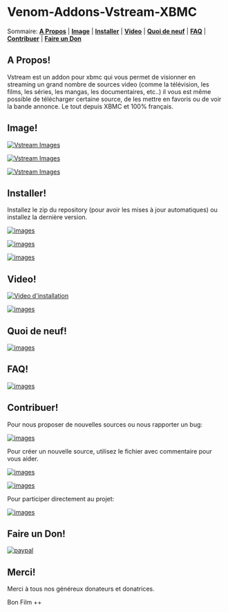 Venom-Addons-Vstream-XBMC
=================

Sommaire: **[A Propos](#a-propos)** | **[Image](#image)** | **[Installer](#installer)** | **[Video](#video)** | **[Quoi de neuf](#quoi-de-neuf)** | **[FAQ](#faq)** | **[Contribuer](#contribuer)** | **[Faire un Don](#faire-un-don)** 

## A Propos!

Vstream est un addon pour xbmc qui vous permet de visionner en streaming un grand nombre de sources video (comme la télévision, les films, les séries, les mangas, les documentaires, etc..) il vous est même possible de télécharger certaine source, de les mettre en favoris ou de voir la bande annonce. Le tout depuis XBMC et 100% français.

## Image!

[![Vstream Images](http://img11.hostingpics.net/pics/524157Sanstitre1.jpg)](http://img11.hostingpics.net/pics/524157Sanstitre1.jpg)

[![Vstream Images](http://img11.hostingpics.net/pics/406095Sanstitre2.jpg)](http://img11.hostingpics.net/pics/406095Sanstitre2.jpg)

[![Vstream Images](http://img11.hostingpics.net/pics/642751Sanstitre3.jpg)](http://img11.hostingpics.net/pics/642751Sanstitre3.jpg)

## Installer!

Installez le zip du repository (pour avoir les mises à jour automatiques) ou installez la dernière version.

[![images](https://img.shields.io/badge/T%C3%A9l%C3%A9charger-Repository-blue.svg?style=for-the-badge)](https://github.com/Kodi-vStream/venom-xbmc-addons/releases/tag/Repository)

[![images](https://img.shields.io/badge/T%C3%A9l%C3%A9charger-Derni%C3%A8res%20versions-green.svg?style=for-the-badge)](https://github.com/Kodi-vStream/venom-xbmc-addons/releases/)

[![images](https://img.shields.io/badge/T%C3%A9l%C3%A9charger-Toutes%20les%20versions-yellow.svg?style=for-the-badge)](https://github.com/Kodi-vStream/venom-xbmc-addons/tree/Beta/repo/plugin.video.vstream)


## Video!		
	
 [![Video d'installation](http://img.youtube.com/vi/jQePwxpTKbI/0.jpg)](https://youtu.be/jQePwxpTKbI)
 
 [![images](https://img.shields.io/badge/Chaine-Youtube-red.svg?style=for-the-badge)](https://www.youtube.com/channel/UCdyY1QEC8dJSU6-6GPKPrnA)
 
 
## Quoi de neuf!

[![images](https://img.shields.io/badge/voir-Changelog-yellowgreen.svg?style=for-the-badge)](https://github.com/Kodi-vStream/venom-xbmc-addons/blob/Beta/plugin.video.vstream/changelog.txt)


## FAQ!

[![images](https://img.shields.io/badge/voir-Wiki-yellowgreen.svg?style=for-the-badge)](https://github.com/Kodi-vStream/venom-xbmc-addons/wiki)


## Contribuer!

Pour nous proposer de nouvelles sources ou nous rapporter un bug:

[![images](https://img.shields.io/badge/Github-Issues-blue.svg?style=for-the-badge)](https://github.com/Kodi-vStream/venom-xbmc-addons/issues)

Pour créer un nouvelle source, utilisez le fichier avec commentaire pour vous aider.

[![images](https://img.shields.io/badge/Fichier-Site-green.svg?style=for-the-badge)](https://github.com/Kodi-vStream/venom-xbmc-addons/blob/Beta/ajouter_une_source.py)

[![images](https://img.shields.io/badge/Ficher-H%C3%A9bergeur-yellow.svg?style=for-the-badge)](https://github.com/Kodi-vStream/venom-xbmc-addons/blob/Beta/ajouter_un_hebergeur.py)

Pour participer directement au projet:

[![images](https://img.shields.io/badge/T%C3%A9l%C3%A9charger-B%C3%AAta-orange.svg?style=for-the-badge)](https://minhaskamal.github.io/DownGit/#/home?url=https:%2F%2Fgithub.com%2FKodi-vStream%2Fvenom-xbmc-addons%2Ftree%2FBeta%2Fplugin.video.vstream)


## Faire un Don!

[![paypal](https://img.shields.io/badge/Dons-Paypal/CB-009CDE.svg?style=for-the-badge)](https://www.paypal.com/cgi-bin/webscr?cmd=_s-xclick&hosted_button_id=XGYW7QDKCLPCJ)


## Merci!

Merci à tous nos généreux donateurs et donatrices.

Bon Film ++
